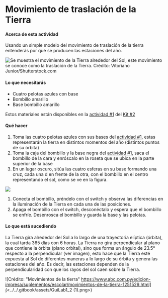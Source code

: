 # Movimiento de traslación de la Tierra

#### Acerca de esta actividad

Usando un simple modelo del movimiento de traslación de la tierra entenderás por qué se producen las estaciones del año.

![Se muestra el movimiento de la Tierra alrededor del Sol, este movimiento se conoce como la traslación de la Tierra. Crédito: Vitoriano Junior/Shutterstock.com](../../.gitbook/assets/GuiLab1\_0.png)

#### Lo que necesitarás

* Cuatro pelotas azules con base
* Bombillo amarillo
* Base bombillo amarillo

Estos materiales están disponibles en la [actividad #1](../kit-2.md#actividad-1) del [Kit #2](../kit-2.md)

#### Qué hacer

1. Toma las cuatro pelotas azules con sus bases del [actividad #1](../kit-2.md#actividad-1), estas representarán la tierra en distintos momentos del año (distintos puntos de su órbita)
2. Toma la caja del bombillo y la base negra del [actividad #1](../kit-2.md#actividad-1), saca el bombillo de la cara y enróscalo en la roseta que se ubica en la parte superior de la base
3. En un lugar oscuro, sitúa las cuatro esferas en su base formando una cruz, cada una d en frente de la otra, con el bombillo en el centro representando el sol, como se ve en la figura.

![](../../.gitbook/assets/GuiLab1\_1.png)

1. Conecta el bombillo, préndelo con el switch y observa las diferencias en la iluminación de la Tierra en cada una de las posiciones.&#x20;
2. Apaga el bombillo con el switch, desconéctalo y espera que el bombillo se enfríe. Desenrosca el bombillo y guarda la base y las pelotas.

#### Lo que está sucediendo

La Tierra gira alrededor del Sol a lo largo de una trayectoria elíptica (órbita), la cual tarda 365 días con 6 horas. La Tierra no gira perpendicular al plano que contiene la órbita (plano orbital), sino que forma un ángulo de 23.5° respecto a la perpendicular (ver imagen), esto hace que la Tierra esté expuesta al Sol de diferentes maneras a lo largo de su órbita y genera las estaciones del año. Es decir, las estaciones dependen de la perpendicularidad con que los rayos del sol caen sobre la Tierra.

![Crédito: "Movimientos de la tierra" https://www.abc.com.py/edicion-impresa/suplementos/escolar/movimientos-de-la-tierra-1251529.html](<../../.gitbook/assets/GuiLab1\_2 (1).png>)

&#x20;
